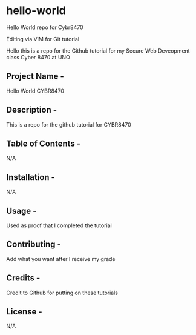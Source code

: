 # hello-world
Hello World repo for Cybr8470

Editing via VIM for Git tutorial

Hello this is a repo for the Github tutorial for my Secure Web Deveopment class Cyber 8470 at UNO

## Project Name - 
Hello World CYBR8470

## Description - 
This is a repo for the github tutorial for CYBR8470

## Table of Contents - 
N/A

## Installation - 
N/A

## Usage - 
Used as proof that I completed the tutorial

## Contributing - 
Add what you want after I receive my grade

## Credits - 
Credit to Github for putting on these tutorials

## License - 
N/A
